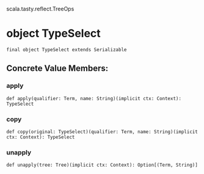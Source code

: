 scala.tasty.reflect.TreeOps
# object TypeSelect

<pre><code class="language-scala" >final object TypeSelect extends Serializable</pre></code>
## Concrete Value Members:
### apply
<pre><code class="language-scala" >def apply(qualifier: Term, name: String)(implicit ctx: Context): TypeSelect</pre></code>

### copy
<pre><code class="language-scala" >def copy(original: TypeSelect)(qualifier: Term, name: String)(implicit ctx: Context): TypeSelect</pre></code>

### unapply
<pre><code class="language-scala" >def unapply(tree: Tree)(implicit ctx: Context): Option[(Term, String)]</pre></code>

